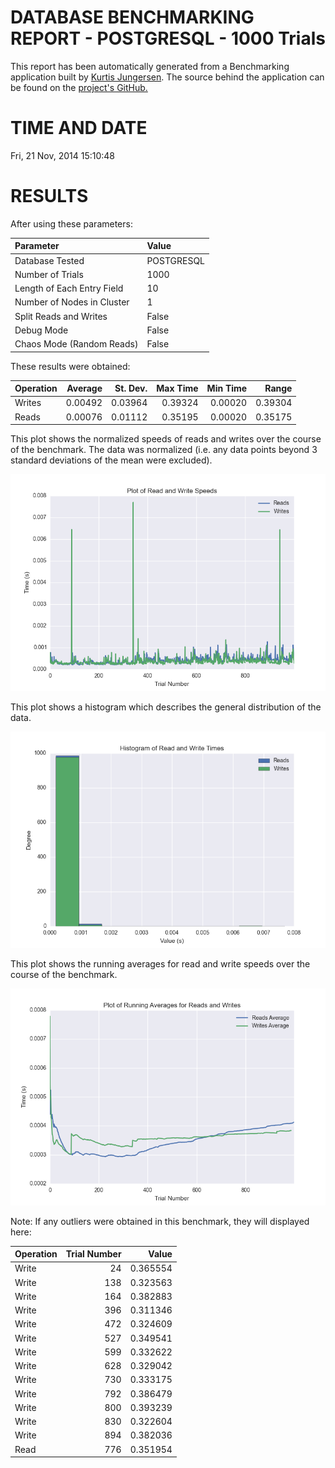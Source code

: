 DATABASE BENCHMARKING REPORT - POSTGRESQL - 1000 Trials
=========================================

This report has been automatically generated from a Benchmarking application
built by [Kurtis Jungersen](http://kmjungersen.com).  The source behind the application can be found on the [project's GitHub.](https://github.com/kmjungersen/DB-Benchmarking)

TIME AND DATE
=============

Fri, 21 Nov, 2014 15:10:48


RESULTS
=======

After using these parameters:

| Parameter                  | Value      |
|:---------------------------|:-----------|
| Database Tested            | POSTGRESQL |
| Number of Trials           | 1000       |
| Length of Each Entry Field | 10         |
| Number of Nodes in Cluster | 1          |
| Split Reads and Writes     | False      |
| Debug Mode                 | False      |
| Chaos Mode (Random Reads)  | False      |

These results were obtained:

| Operation   |   Average |   St. Dev. |   Max Time |   Min Time |   Range |
|:------------|----------:|-----------:|-----------:|-----------:|--------:|
| Writes      |   0.00492 |    0.03964 |    0.39324 |    0.00020 | 0.39304 |
| Reads       |   0.00076 |    0.01112 |    0.35195 |    0.00020 | 0.35175 |

This plot shows the normalized speeds of reads and writes over the course of the benchmark.  The data was normalized (i.e. any data points beyond 3 standard deviations of the mean were excluded).

![Alt text](images/POSTGRESQL-Nov21-2014-15:10:48-rw.png "rw")

This plot shows a histogram which describes the general distribution of the data.

![Alt text](images/POSTGRESQL-Nov21-2014-15:10:48-stats.png "stats")

This plot shows the running averages for read and write speeds over the course of the benchmark.

![Alt text](images/POSTGRESQL-Nov21-2014-15:10:48-running_averages.png "running_averages")

Note: If any outliers were obtained in this benchmark, they will displayed here:

| Operation   |   Trial Number |    Value |
|:------------|---------------:|---------:|
| Write       |             24 | 0.365554 |
| Write       |            138 | 0.323563 |
| Write       |            164 | 0.382883 |
| Write       |            396 | 0.311346 |
| Write       |            472 | 0.324609 |
| Write       |            527 | 0.349541 |
| Write       |            599 | 0.332622 |
| Write       |            628 | 0.329042 |
| Write       |            730 | 0.333175 |
| Write       |            792 | 0.386479 |
| Write       |            800 | 0.393239 |
| Write       |            830 | 0.322604 |
| Write       |            894 | 0.382036 |
| Read        |            776 | 0.351954 |